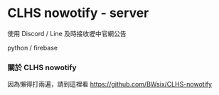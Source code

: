 # CLHS nowotify - server

使用 Discord / Line 及時接收壢中官網公告

python / firebase

### 關於 CLHS nowotify

因為懶得打兩遍，請到這裡看
https://github.com/BWsix/CLHS-nowotify
